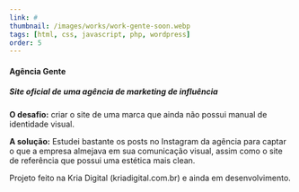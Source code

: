 ```yaml
---
link: #
thumbnail: /images/works/work-gente-soon.webp
tags: [html, css, javascript, php, wordpress]
order: 5
---
```

#### Agência Gente
##### Site oficial de uma agência de marketing de influência
**O desafio:** criar o site de uma marca que ainda não possui manual de identidade visual.

**A solução:** Estudei bastante os posts no Instagram da agência para captar o que a empresa almejava em sua comunicação visual, assim como o site de referência que possui uma estética mais clean.

Projeto feito na Kria Digital (kriadigital.com.br) e ainda em desenvolvimento.